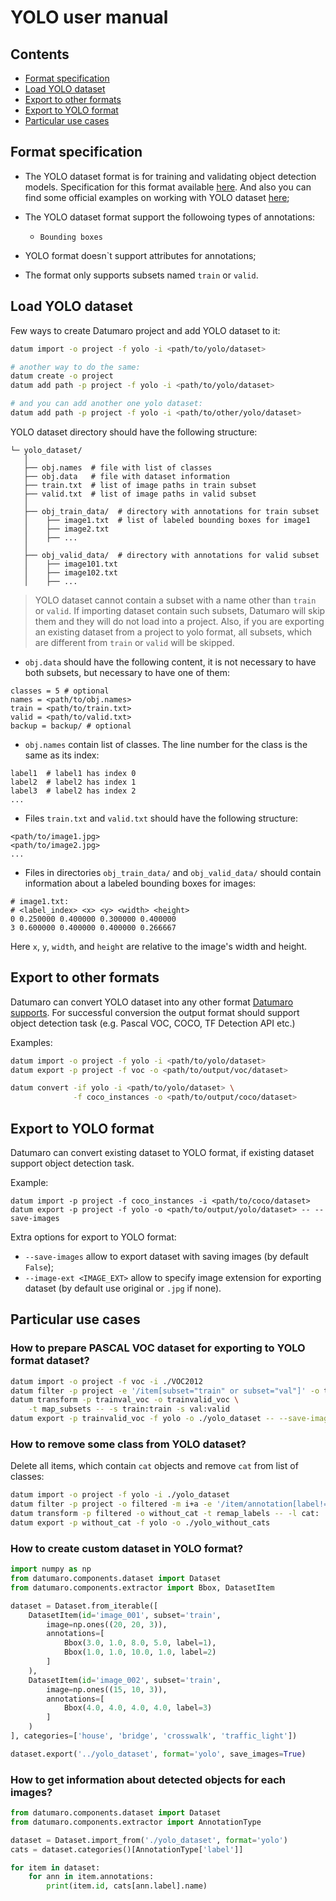 # YOLO user manual

## Contents
- [Format specification](#format-specification)
- [Load YOLO dataset](#load-yolo-dataset)
- [Export to other formats](#export-to-other-formats)
- [Export to YOLO format](#export-to-yolo-format)
- [Particular use cases](#particular-use-cases)

## Format specification

- The YOLO dataset format is for training and validating object detection models.
Specification for this format available
[here](https://github.com/AlexeyAB/darknet#how-to-train-to-detect-your-custom-objects).
And also you can find some official examples on working with YOLO dataset
[here](https://pjreddie.com/darknet/yolo/);

- The YOLO dataset format support the followoing types of annotations:
    - `Bounding boxes`

- YOLO format doesn`t support attributes for annotations;

- The format only supports subsets named `train` or `valid`.

## Load YOLO dataset

Few ways to create Datumaro project and add YOLO dataset to it:

```bash
datum import -o project -f yolo -i <path/to/yolo/dataset>

# another way to do the same:
datum create -o project
datum add path -p project -f yolo -i <path/to/yolo/dataset>

# and you can add another one yolo dataset:
datum add path -p project -f yolo -i <path/to/other/yolo/dataset>
```

YOLO dataset directory should have the following structure:

<!--lint disable fenced-code-flag-->
```
└─ yolo_dataset/
   │
   ├── obj.names  # file with list of classes
   ├── obj.data   # file with dataset information
   ├── train.txt  # list of image paths in train subset
   ├── valid.txt  # list of image paths in valid subset
   │
   ├── obj_train_data/  # directory with annotations for train subset
   │    ├── image1.txt  # list of labeled bounding boxes for image1
   │    ├── image2.txt
   │    ├── ...
   │
   ├── obj_valid_data/  # directory with annotations for valid subset
   │    ├── image101.txt
   │    ├── image102.txt
   │    ├── ...
```
> YOLO dataset cannot contain a subset with a name other than `train` or `valid`.
If importing dataset contain such subsets, Datumaro will skip them and they will do not load
into a project. Also, if you are exporting an existing dataset from a project to yolo format,
all subsets, which are different from `train` or `valid` will be skipped.

- `obj.data` should have the following content, it is not necessary to have both
subsets, but necessary to have one of them:
```
classes = 5 # optional
names = <path/to/obj.names>
train = <path/to/train.txt>
valid = <path/to/valid.txt>
backup = backup/ # optional
```
- `obj.names` contain list of classes.
The line number for the class is the same as its index:
```
label1  # label1 has index 0
label2  # label2 has index 1
label3  # label2 has index 2
...
```
- Files `train.txt` and `valid.txt` should have the following structure:
```
<path/to/image1.jpg>
<path/to/image2.jpg>
...
```
- Files in directories `obj_train_data/` and `obj_valid_data/`
should contain information about a labeled bounding boxes
for images:
```
# image1.txt:
# <label_index> <x> <y> <width> <height>
0 0.250000 0.400000 0.300000 0.400000
3 0.600000 0.400000 0.400000 0.266667
```
Here `x`, `y`, `width`, and `height` are relative to the image's width and height.

## Export to other formats

Datumaro can convert YOLO dataset into any other format
[Datumaro supports](../docs/user_manual.md#supported-formats).
For successful conversion the output format should support
object detection task (e.g. Pascal VOC, COCO, TF Detection API etc.)

Examples:
```bash
datum import -o project -f yolo -i <path/to/yolo/dataset>
datum export -p project -f voc -o <path/to/output/voc/dataset>
```

```bash
datum convert -if yolo -i <path/to/yolo/dataset> \
              -f coco_instances -o <path/to/output/coco/dataset>
```

## Export to YOLO format

Datumaro can convert existing dataset to YOLO format,
if existing dataset support object detection task.

Example:

```
datum import -p project -f coco_instances -i <path/to/coco/dataset>
datum export -p project -f yolo -o <path/to/output/yolo/dataset> -- --save-images
```

Extra options for export to YOLO format:

- `--save-images` allow to export dataset with saving images
(by default `False`);
- `--image-ext <IMAGE_EXT>` allow to specify image extension
for exporting dataset (by default use original or `.jpg` if none).

## Particular use cases

### How to prepare PASCAL VOC dataset for exporting to YOLO format dataset?

```bash
datum import -o project -f voc -i ./VOC2012
datum filter -p project -e '/item[subset="train" or subset="val"]' -o trainval_voc
datum transform -p trainval_voc -o trainvalid_voc \
    -t map_subsets -- -s train:train -s val:valid
datum export -p trainvalid_voc -f yolo -o ./yolo_dataset -- --save-images
```

### How to remove some class from YOLO dataset?
Delete all items, which contain `cat` objects and remove
`cat` from list of classes:
```bash
datum import -o project -f yolo -i ./yolo_dataset
datum filter -p project -o filtered -m i+a -e '/item/annotation[label!="cat"]'
datum transform -p filtered -o without_cat -t remap_labels -- -l cat:
datum export -p without_cat -f yolo -o ./yolo_without_cats
```

### How to create custom dataset in YOLO format?
```python
import numpy as np
from datumaro.components.dataset import Dataset
from datumaro.components.extractor import Bbox, DatasetItem

dataset = Dataset.from_iterable([
    DatasetItem(id='image_001', subset='train',
        image=np.ones((20, 20, 3)),
        annotations=[
            Bbox(3.0, 1.0, 8.0, 5.0, label=1),
            Bbox(1.0, 1.0, 10.0, 1.0, label=2)
        ]
    ),
    DatasetItem(id='image_002', subset='train',
        image=np.ones((15, 10, 3)),
        annotations=[
            Bbox(4.0, 4.0, 4.0, 4.0, label=3)
        ]
    )
], categories=['house', 'bridge', 'crosswalk', 'traffic_light'])

dataset.export('../yolo_dataset', format='yolo', save_images=True)
```

### How to get information about detected objects for each images?
```python
from datumaro.components.dataset import Dataset
from datumaro.components.extractor import AnnotationType

dataset = Dataset.import_from('./yolo_dataset', format='yolo')
cats = dataset.categories()[AnnotationType['label']]

for item in dataset:
    for ann in item.annotations:
        print(item.id, cats[ann.label].name)
```